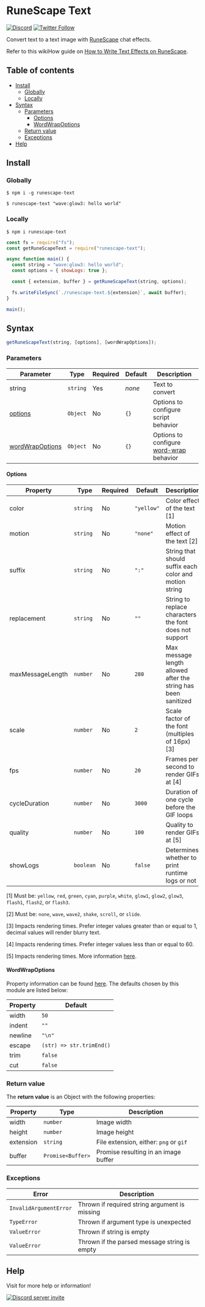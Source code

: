 # RuneScape Text

[![Discord](https://discord.com/api/guilds/258167954913361930/embed.png)](https://discord.gg/WjEFnzC) [![Twitter Follow](https://img.shields.io/twitter/follow/peterthehan.svg?style=social)](https://twitter.com/peterthehan)

Convert text to a text image with [RuneScape](https://www.runescape.com/) chat effects.

Refer to this wikiHow guide on [How to Write Text Effects on RuneScape](https://www.wikihow.com/Write-Text-Effects-on-Runescape).

## Table of contents

- [Install](#install)
  - [Globally](#globally)
  - [Locally](#locally)
- [Syntax](#syntax)
  - [Parameters](#parameters)
    - [Options](#options)
    - [WordWrapOptions](#wordwrapoptions)
  - [Return value](#return-value)
  - [Exceptions](#exceptions)
- [Help](#help)

## Install

### Globally

```
$ npm i -g runescape-text
```

```
$ runescape-text "wave:glow3: hello world"
```

### Locally

```
$ npm i runescape-text
```

```js
const fs = require("fs");
const getRuneScapeText = require("runescape-text");

async function main() {
  const string = "wave:glow3: hello world";
  const options = { showLogs: true };

  const { extension, buffer } = getRuneScapeText(string, options);

  fs.writeFileSync(`./runescape-text.${extension}`, await buffer);
}

main();
```

## Syntax

```js
getRuneScapeText(string, [options], [wordWrapOptions]);
```

### Parameters

| Parameter                           | Type     | Required | Default | Description                                                                           |
| ----------------------------------- | -------- | -------- | ------- | ------------------------------------------------------------------------------------- |
| string                              | `string` | Yes      | _none_  | Text to convert                                                                       |
| [options](#options)                 | `Object` | No       | `{}`    | Options to configure script behavior                                                  |
| [wordWrapOptions](#wordwrapoptions) | `Object` | No       | `{}`    | Options to configure [word-wrap](https://github.com/jonschlinkert/word-wrap) behavior |

#### Options

| Property         | Type      | Required | Default    | Description                                                    |
| ---------------- | --------- | -------- | ---------- | -------------------------------------------------------------- |
| color            | `string`  | No       | `"yellow"` | Color effect of the text [1]                                   |
| motion           | `string`  | No       | `"none"`   | Motion effect of the text [2]                                  |
| suffix           | `string`  | No       | `":"`      | String that should suffix each color and motion string         |
| replacement      | `string`  | No       | `""`       | String to replace characters the font does not support         |
| maxMessageLength | `number`  | No       | `280`      | Max message length allowed after the string has been sanitized |
| scale            | `number`  | No       | `2`        | Scale factor of the font (multiples of 16px) [3]               |
| fps              | `number`  | No       | `20`       | Frames per second to render GIFs at [4]                        |
| cycleDuration    | `number`  | No       | `3000`     | Duration of one cycle before the GIF loops                     |
| quality          | `number`  | No       | `100`      | Quality to render GIFs at [5]                                  |
| showLogs         | `boolean` | No       | `false`    | Determines whether to print runtime logs or not                |

[1] Must be: `yellow`, `red`, `green`, `cyan`, `purple`, `white`, `glow1`, `glow2`, `glow3`, `flash1`, `flash2`, or `flash3`.

[2] Must be: `none`, `wave`, `wave2`, `shake`, `scroll`, or `slide`.

[3] Impacts rendering times. Prefer integer values greater than or equal to 1, decimal values will render blurry text.

[4] Impacts rendering times. Prefer integer values less than or equal to 60.

[5] Impacts rendering times. More information [here](https://github.com/twolfson/gif-encoder#setqualityquality).

#### WordWrapOptions

Property information can be found [here](https://github.com/jonschlinkert/word-wrap#options). The defaults chosen by this module are listed below:

| Property | Default                  |
| -------- | ------------------------ |
| width    | `50`                     |
| indent   | `""`                     |
| newline  | `"\n"`                   |
| escape   | `(str) => str.trimEnd()` |
| trim     | `false`                  |
| cut      | `false`                  |

### Return value

The **return value** is an Object with the following properties:

| Property  | Type              | Description                            |
| --------- | ----------------- | -------------------------------------- |
| width     | `number`          | Image width                            |
| height    | `number`          | Image height                           |
| extension | `string`          | File extension, either: `png` or `gif` |
| buffer    | `Promise<Buffer>` | Promise resulting in an image buffer   |

### Exceptions

| Error                  | Description                                   |
| ---------------------- | --------------------------------------------- |
| `InvalidArgumentError` | Thrown if required string argument is missing |
| `TypeError`            | Thrown if argument type is unexpected         |
| `ValueError`           | Thrown if string is empty                     |
| `ValueError`           | Thrown if the parsed message string is empty  |

## Help

Visit for more help or information!

<a href="https://discord.gg/WjEFnzC">
  <img src="https://discord.com/api/guilds/258167954913361930/embed.png?style=banner2" title="Discord server invite" alt="Discord server invite" />
</a>
